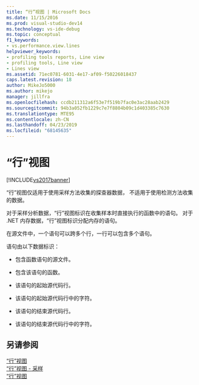 ```yaml
---
title: “行”视图 | Microsoft Docs
ms.date: 11/15/2016
ms.prod: visual-studio-dev14
ms.technology: vs-ide-debug
ms.topic: conceptual
f1_keywords:
- vs.performance.view.lines
helpviewer_keywords:
- profiling tools reports, Line view
- profiling tools, Line view
- Lines view
ms.assetid: 71ec0781-6031-4e17-af09-f50226018437
caps.latest.revision: 18
author: MikeJo5000
ms.author: mikejo
manager: jillfra
ms.openlocfilehash: ccdb211312a6f53e7f519b7fac0e3ac28aab2429
ms.sourcegitcommit: 94b3a052fb1229c7e7f8804b09c1d403385c7630
ms.translationtype: MTE95
ms.contentlocale: zh-CN
ms.lasthandoff: 04/23/2019
ms.locfileid: "68145635"
---
```

# <a name="lines-view"></a>“行”视图
[!INCLUDE[vs2017banner](../includes/vs2017banner.md)]

“行”视图仅适用于使用采样方法收集的探查器数据， 不适用于使用检测方法收集的数据。  
  
 对于采样分析数据，“行”视图标识在收集样本时直接执行的函数中的语句。 对于 .NET 内存数据，“行”视图标识分配内存的语句。  
  
 在源文件中，一个语句可以跨多个行，一行可以包含多个语句。  
  
 语句由以下数据标识：  
  
- 包含函数语句的源文件。  
  
- 包含该语句的函数。  
  
- 该语句的起始源代码行。  
  
- 该语句的起始源代码行中的字符。  
  
- 该语句的结束源代码行。  
  
- 该语句的结束源代码行中的字符。  
  
## <a name="see-also"></a>另请参阅  
 [“行”视图](../profiling/lines-view-sampling-data.md)   
 [“行”视图 - 采样](../profiling/lines-view-dotnet-memory-sampling-data.md)   
 [“行”视图](../profiling/lines-view-contention-data.md)
